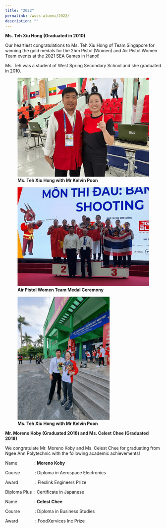 ```yaml
---
title: "2022"
permalink: /wsss-alumni/2022/
description: ""
---
```

**Ms. Teh Xiu Hong (Graduated in 2010)**

Our heartiest congratulations to Ms. Teh Xiu Hong of Team Singapore for winning the gold medals for the 25m Pistol (Women) and Air Pistol Women Team events at the 2021 SEA Games in Hanoi!

Ms. Teh was a student of West Spring Secondary School and she graduated in 2010.



<figure>

<img src="/images/About%20us/WSSS%20Publications/WSSS%20Alumni/2022/IMG-20220518-WA0124-768x576.png">

<figcaption> <strong> Ms. Teh Xiu Hong with Mr Kelvin Poon</strong> </figcaption>

</figure>





<figure>

<img src="/images/About%20us/WSSS%20Publications/WSSS%20Alumni/2022/20220520_153927-768x576.png">

<figcaption> <strong>Air Pistol Women Team Medal Ceremony</strong> </figcaption>

</figure>





<figure>

<img style="width:70%;height:50%" src="/images/About%20us/WSSS%20Publications/WSSS%20Alumni/2022/20220518_145450-768x1024.png">

<figcaption> <strong> Ms. Teh Xiu Hong with Mr Kelvin Poon</strong> </figcaption>

</figure>



**Mr. Moreno Koby (Graduated 2018) and Ms. Celest Chee (Graduated 2018)**

We congratulate Mr. Moreno Koby and Ms. Celest Chee for graduating from Ngee Ann Polytechnic with the following academic achievements!

Name              : **Moreno Koby**

Course            : Diploma in Aerospace Electronics

Award              : Flexlink Engineers Prize

Diploma Plus  : Certificate in Japanese

Name              : **Celest Chee** 

Course            : Diploma in Business Studies

Award              : FoodXervices Inc Prize